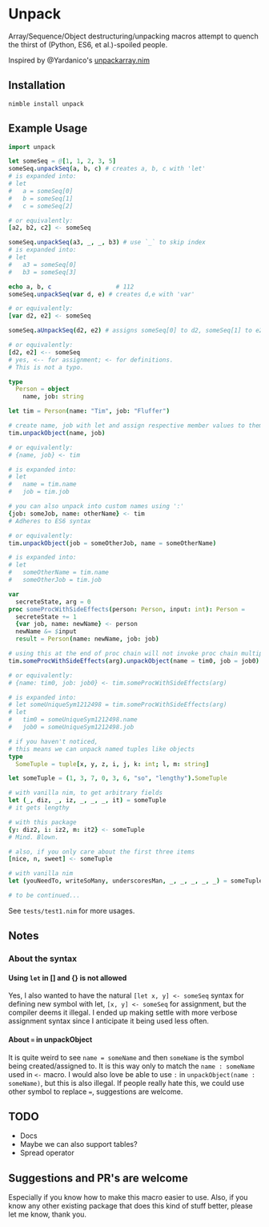 # Unpack

Array/Sequence/Object destructuring/unpacking macros attempt to quench the thirst of (Python, ES6, et al.)-spoiled people.

Inspired by @Yardanico's [unpackarray.nim](https://gist.github.com/Yardanico/b6fee43f6da8a3bbf0fe048063357115)

## Installation

```cli
nimble install unpack
```

## Example Usage

```nim
import unpack

let someSeq = @[1, 1, 2, 3, 5]
someSeq.unpackSeq(a, b, c) # creates a, b, c with 'let'
# is expanded into:
# let
#   a = someSeq[0]
#   b = someSeq[1]
#   c = someSeq[2]

# or equivalently:
[a2, b2, c2] <- someSeq

someSeq.unpackSeq(a3, _, _, b3) # use `_` to skip index
# is expanded into:
# let
#   a3 = someSeq[0]
#   b3 = someSeq[3]

echo a, b, c                  # 112
someSeq.unpackSeq(var d, e) # creates d,e with 'var'

# or equivalently:
[var d2, e2] <- someSeq

someSeq.aUnpackSeq(d2, e2) # assigns someSeq[0] to d2, someSeq[1] to e2

# or equivalently:
[d2, e2] <-- someSeq
# yes, <-- for assignment; <- for definitions.
# This is not a typo.

type
  Person = object
    name, job: string

let tim = Person(name: "Tim", job: "Fluffer")

# create name, job with let and assign respective member values to them
tim.unpackObject(name, job)

# or equivalently:
# {name, job} <- tim

# is expanded into:
# let
#   name = tim.name
#   job = tim.job

# you can also unpack into custom names using ':'
{job: someJob, name: otherName} <- tim
# Adheres to ES6 syntax

# or equivalently:
tim.unpackObject(job = someOtherJob, name = someOtherName)

# is expanded into:
# let
#   someOtherName = tim.name
#   someOtherJob = tim.job

var
  secreteState, arg = 0
proc someProcWithSideEffects(person: Person, input: int): Person =
  secreteState += 1
  {var job, name: newName} <- person
  newName &= $input
  result = Person(name: newName, job: job)

# using this at the end of proc chain will not invoke proc chain multiple times
tim.someProcWithSideEffects(arg).unpackObject(name = tim0, job = job0)

# or equivalently:
# {name: tim0, job: job0} <- tim.someProcWithSideEffects(arg)

# is expanded into:
# let someUniqueSym1212498 = tim.someProcWithSideEffects(arg)
# let
#   tim0 = someUniqueSym1212498.name
#   job0 = someUniqueSym1212498.job

# if you haven't noticed,
# this means we can unpack named tuples like objects
type
  SomeTuple = tuple[x, y, z, i, j, k: int; l, m: string]

let someTuple = (1, 3, 7, 0, 3, 6, "so", "lengthy").SomeTuple

# with vanilla nim, to get arbitrary fields
let (_, diz, _, iz, _, _, _, it) = someTuple
# it gets lengthy

# with this package
{y: diz2, i: iz2, m: it2} <- someTuple
# Mind. Blown.

# also, if you only care about the first three items
[nice, n, sweet] <- someTuple

# with vanilla nim
let (youNeedTo, writeSoMany, underscoresMan, _, _, _, _, _) = someTuple

# to be continued...
```

See `tests/test1.nim` for more usages.

## Notes

### About the syntax

#### Using `let` in [] and {} is not allowed

Yes, I also wanted to have the natural `[let x, y] <- someSeq` syntax for defining new symbol with let, `[x, y] <- someSeq` for assignment, but the compiler deems it illegal. I ended up making settle with more verbose assignment syntax since I anticipate it being used less often.

#### About `=` in unpackObject

It is quite weird to see `name = someName` and then `someName` is the symbol being created/assigned to. It is this way only to match the `name : someName` used in `<-` macro. I would also love be able to use `:` in `unpackObject(name : someName)`, but this is also illegal. If people really hate this, we could use other symbol to replace `=`, suggestions are welcome.

## TODO

- Docs
- Maybe we can also support tables?
- Spread operator

## Suggestions and PR's are welcome

Especially if you know how to make this macro easier to use. Also, if you know any other existing package that does this kind of stuff better, please let me know, thank you.
